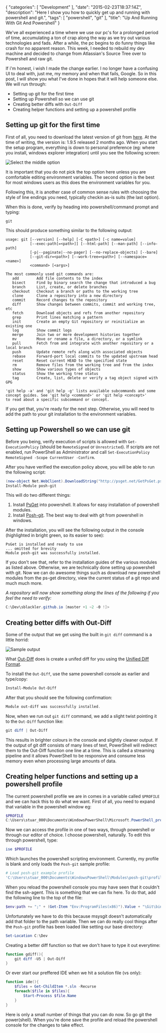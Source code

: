 {
   "categories": [ "Development" ],
   "date": "2015-02-23T18:37:14Z",
   "description": "Here I show you how to quickly get up and running with powershell and git.",
   "tags": [ "powershell", "git" ],
   "title": "Up And Running With Git And Powershell"
}

We've all experienced a time where we use our pc's for a prolonged period of time, accumulating a ton of crap along the way as we try out various technologies and fads. After a while, the pc begins to do funny things like crash for no apparent reason. This week, I needed to rebuild my dev machine and decided to change from Atlassian's Source Tree over to Powershell and raw git.<!--more-->

If i'm honest, i wish I made the change earlier. I no longer have a confusing UI to deal with, just me, my memory and when that fails, Google. So in this post, I will show you what I've done in hopes that it will help someone else. We will run through:

- Setting up git for the first time
- Setting up Powershell so we can use git
- Creating better diffs with `Out-Diff`
- Creating helper functions and setting up a powershell profile

## Setting up git for the first time

First of all, you need to download the latest version of git from [here](http://git-scm.com/download/win). At the time of writing, the version is: 1.9.5 released 2 months ago. When you start the setup program, everything is down to personal preference (eg: where you install, windows explorer integration) until you see the following screen:

![Select the middle option](/img/up-and-running-with-git/Git-install-command-prompt.png "Select the middle option")

It is important that you do not pick the top option here unless you are comfortable editing environment variables. The second option is the best for most windows users as this does the environment variables for you.

Following this, it is another case of common sense rules with choosing the style of line endings you need, typically checkin as-is suits (the last option).

When this is done, verify by heading into powershell/command prompt and typing:

    git

This should produce something similar to the following output:

    usage: git [--version] [--help] [-C <path>] [-c name=value]
               [--exec-path[=<path>]] [--html-path] [--man-path] [--info-path]
               [-p|--paginate|--no-pager] [--no-replace-objects] [--bare]
               [--git-dir=<path>] [--work-tree=<path>] [--namespace=<name>]
               <command> [<args>]

    The most commonly used git commands are:
       add        Add file contents to the index
       bisect     Find by binary search the change that introduced a bug
       branch     List, create, or delete branches
       checkout   Checkout a branch or paths to the working tree
       clone      Clone a repository into a new directory
       commit     Record changes to the repository
       diff       Show changes between commits, commit and working tree, etc
       fetch      Download objects and refs from another repository
       grep       Print lines matching a pattern
       init       Create an empty Git repository or reinitialize an existing one
       log        Show commit logs
       merge      Join two or more development histories together
       mv         Move or rename a file, a directory, or a symlink
       pull       Fetch from and integrate with another repository or a local branch
       push       Update remote refs along with associated objects
       rebase     Forward-port local commits to the updated upstream head
       reset      Reset current HEAD to the specified state
       rm         Remove files from the working tree and from the index
       show       Show various types of objects
       status     Show the working tree status
       tag        Create, list, delete or verify a tag object signed with GPG

    'git help -a' and 'git help -g' lists available subcommands and some
    concept guides. See 'git help <command>' or 'git help <concept>'
    to read about a specific subcommand or concept.

If you get that, you're ready for the next step. Otherwise, you will need to add the path to your git installation to the environment variables.

## Setting up Powershell so we can use git

Before you being, verify execution of scripts is allowed with `Get-ExecutionPolicy` (should be `RemoteSigned` or `Unrestricted`). If scripts are not enabled, run PowerShell as Administrator and call `Set-ExecutionPolicy RemoteSigned -Scope CurrentUser -Confirm`.

After you have verified the execution policy above, you will be able to run the following script:

```powershell
(new-object Net.WebClient).DownloadString("http://psget.net/GetPsGet.ps1") | iex
Install-Module posh-git
```

This will do two different things:

1. Install [PsGet](http://psget.net/) into powershell. It allows for easy installation of powershell modules.
2. Install [Posh-git](https://github.com/dahlbyk/posh-git). The best way to deal with git from powershell in windows.

After the installation, you will see the following output in the console (highlighted in bright green, so its easier to see):

    PsGet is installed and ready to use
    ... omitted for brevity
    Module posh-git was successfully installed.

If you don't see that, refer to the installation guides of the various modules as listed above. Otherwise, we are technically done setting up powershell with git. Now we can do awesome things such as download new powershell modules from the ps-get directory, view the current status of a git repo and much much more.

*A repository will now show something along the lines of the following if you feel the need to verify:*

```powershell
C:\Dev\sblackler.github.io [master +1 ~2 -0 !]>
```

## Creating better diffs with Out-Diff

Some of the output that we get using the built in `git diff` command is a little horrid:

![Sample output](/img/up-and-running-with-git/git-diff-powershell.PNG "Sample Output")

What [Out-Diff](http://psget.net/directory/out-diff/) does is create a unifed diff for you using the [Unified Diff Format](http://en.wikipedia.org/wiki/Diff_utility#Unified_format).

To install the `Out-Diff`, use the same powershell console as earlier and type/copy:

```powershell
Install-Module Out-Diff
```

After that you should see the following confirmation:

```powershell
Module out-diff was successfully installed.
```

Now, when we run out `git diff` command, we add a slight twist pointing it to the `Out-Diff` function like:

```powershell
git diff | Out-Diff
```

This results in brighter colours in the console and slightly cleaner output. If the output of git diff consists of many lines of text, PowerShell will redirect them to the Out-Diff function one line at a time. This is called a streaming pipeline and it allows PowerShell to be responsive and consume less memory even when processing large amounts of data.

## Creating helper functions and setting up a powershell profile

The current powershell profile we are in comes in a variable called `$PROFILE` and we can hack this to do what we want. First of all, you need to expand that variable in the powershell window eg:

```powershell
$PROFILE
C:\Users\stuar_000\Documents\WindowsPowerShell\Microsoft.PowerShell_profile.ps1
```

Now we can access the profile in one of two ways, through powershell or through our editor of choice. I choose powershell, naturally. To edit this through powershell, type:

```powershell
ise $PROFILE
```

Which launches the powershell scripting environment. Currently, my profile is blank and only loads the `Posh-git` sample profile:

```powershell
# Load posh-git example profile
'C:\Users\stuar_000\Documents\WindowsPowerShell\Modules\posh-git\profile.example.ps1'
```

When you reload the powershell console you may have seen that it couldn't find the ssh-agent. This is something that we can fix here. To do that, add the following line to the top of the file:

```powershell
$env:path += ";" + (Get-Item "Env:ProgramFiles(x86)").Value + "\Git\bin"
```

Unfortunately we have to do this because msysgit doesn't automatically add that folder to the path variable. Then we can do really cool things after the `Posh-git` profile has been loaded like setting our base directory:

```powershell
Set-Location C:\Dev
```

Creating a better diff function so that we don't have to type it out everytime:

```powershell
function gdiff(){
    git diff -U5 | Out-Diff
}
```

Or ever start our preffered IDE when we hit a solution file (vs only):

```powershell
function ide(){
    $files = Get-ChildItem *.sln -Recurse
    foreach($file in $files){
        Start-Process $file.Name
    }
}
```

Here is only a small number of things that you can do now. So go git the power(shell). When you're done save the profile and reload the powershell console for the changes to take effect.